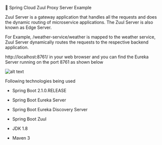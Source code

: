 🍃 Spring Cloud Zuul Proxy Server Example

Zuul Server is a gateway application that handles all the requests and does the dynamic routing of microservice applications. 
The Zuul Server is also known as Edge Server.

For Example, /weather-service/weather is mapped to the weather service, Zuul Server dynamically routes the requests to the respective backend application.

http://localhost:8761/ in your web browser and you can find the Eureka Server running on the port 8761 as 
shown below

![alt text](https://github.com/eshanwp/spring-cloud-eureka-service/blob/master/eureka-service/img/screencapture-localhost-8761-2018-11-25-10_48_53.png)

Following technologies being used

* Spring Boot 2.1.0.RELEASE

* Spring Boot Eureka Server

* Spring Boot Eureka Discovery Server

* Spring Boot Zuul

* JDK 1.8

* Maven 3